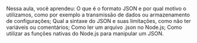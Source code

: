 Nessa aula, você aprendeu:
O que é o formato JSON e por qual motivo o utilizamos, como por exemplo a transmissão de dados ou armazenamento de configurações;
Qual a sintaxe do JSON e suas limitações, como não ter variáveis ou comentários;
Como ler um arquivo .json no Node.js;
Como utilizar as funções nativas do Node.js para manipular um JSON.